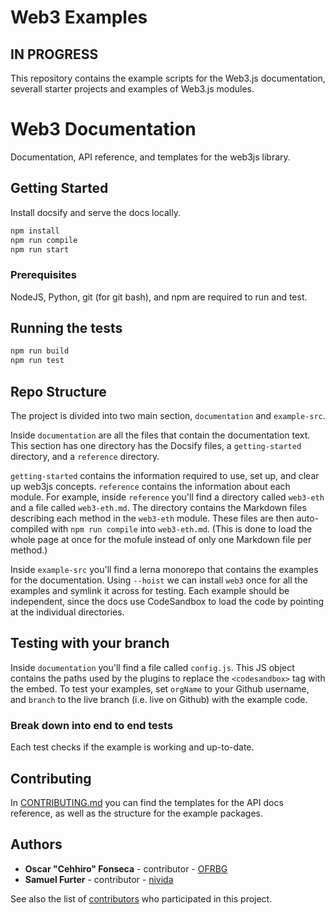 # Web3 Examples

## IN PROGRESS

This repository contains the example scripts for the Web3.js documentation,
severall starter projects and examples of Web3.js modules.

# Web3 Documentation

Documentation, API reference, and templates for the web3js library.

## Getting Started

Install docsify and serve the docs locally.

```bash
npm install
npm run compile
npm run start
```

### Prerequisites

NodeJS, Python, git (for git bash), and npm are required to run and test.

## Running the tests

```bash
npm run build
npm run test
```

## Repo Structure

The project is divided into two main section, `documentation` and `example-src`.

Inside `documentation` are all the files that contain the documentation text. This section has one directory has the Docsify files, a `getting-started` directory, and a `reference` directory.

`getting-started` contains the information required to use, set up, and clear up web3js concepts. `reference` contains the information about each module. For example, inside `reference` you'll find a directory called `web3-eth` and a file called `web3-eth.md`. The directory contains the Markdown files describing each method in the `web3-eth` module. These files are then auto-compiled with `npm run compile` into `web3-eth.md`. (This is done to load the whole page at once for the mofule instead of only one Markdown file per method.)

Inside `example-src` you'll find a lerna monorepo that contains the examples for the documentation. Using `--hoist` we can install `web3` once for all the examples and symlink it across for testing. Each example should be independent, since the docs use CodeSandbox to load the code by pointing at the individual directories.

## Testing with your branch

Inside `documentation` you'll find a file called `config.js`. This JS object contains the paths used by the plugins to replace the `<codesandbox>` tag with the embed. To test your examples, set `orgName` to your Github username, and `branch` to the live branch (i.e. live on Github) with the example code.

### Break down into end to end tests

Each test checks if the example is working and up-to-date.

## Contributing

In [CONTRIBUTING.md](CONTRIBUTING.md) you can find the templates for the API docs reference, as well as the structure for the example packages.

## Authors

* **Oscar "Cehhiro" Fonseca** - contributor - [OFRBG](https://github.com/OFRBG)
* **Samuel Furter** - contributor - [nivida](https://github.com/nivida)

See also the list of [contributors](https://github.com/ethereum/web3-examples/contributors) who participated in this project.
